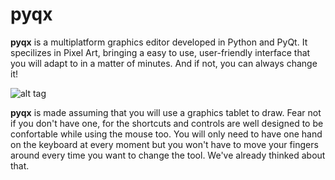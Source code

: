 pyqx
====

**pyqx** is a multiplatform graphics editor developed in Python and PyQt. It specilizes in Pixel Art, bringing a easy to use, user-friendly interface that you will adapt to in a matter of minutes. And if not, you can always change it! 

![alt tag](https://raw.github.com/MikiLoz92/pyqx/master/images/screenshots/mainwindow.png)

**pyqx** is made assuming that you will use a graphics tablet to draw. Fear not if you don't have one, for the shortcuts and controls are well designed to be confortable while using the mouse too. You will only need to have one hand on the keyboard at every moment but you won't have to move your fingers around every time you want to change the tool. We've already thinked about that.
